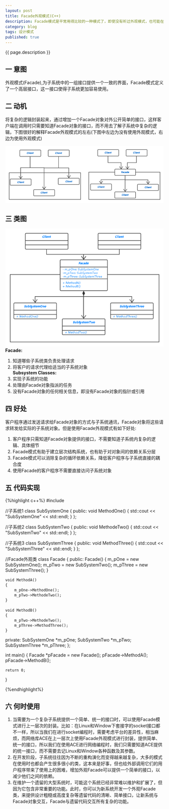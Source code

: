 ```yaml
---
layout: post
title: Facade外观模式(C++)
description: Facade模式是平常用得比较的一种模式了，即使没有听过外观模式，也可能在很多时候使用多了它，外观模式是依赖倒转原则和迪米特法则的完美体现。
category: blog
tags: 设计模式
published: true
---
```


{{ page.description }}  

## 一 意图 ##
外观模式(Facade),为子系统中的一组接口提供一个一致的界面，Facade模式定义了一个高层接口，这一接口使得子系统更加容易使用。

## 二 动机 ##
将复杂的逻辑封装起来，通过增加一个Facade对象对外公开简单的接口，这样客户端在调用时只需要知道Facade对象的接口，而不用去了解子系统中复杂的逻辑，下图很好的解释Facade外观模式的左右(下图中左边为没有使用外观模式，右边为使用外观模式)  
  
![facade_purpose](/images/blog-article-images/blog/facade_purpose.png)  

## 三 类图 ##
![facade_uml](/images/blog-article-images/blog/facade_uml.png) 
**Facade:**  
1. 知道哪些子系统类负责处理请求  
2. 将客户的请求代理给适当的子系统对象  
**Subsystem Classes:**  
1. 实现子系统的功能  
2. 处理由Facade对象指派的任务  
3. 没有Facade对象的任何相关信息，即没有Facade对象的指针或引用  

## 四 好处 ##
客户程序通过发送请求给Facade对象的方式与子系统通讯，Facade对象将这些请求转发给实际的子系统对象。但是使用Facade外观模式有如下好处:  
1. 客户程序只需知道Facade对象提供的接口，不需要知道子系统内复杂的逻辑、具体细节  
2. Facade模式有助于建立层次结构系统，也有助于对对象间的依赖关系分层  
3. Facade模式可以消除复杂的循环依赖关系，降低客户程序与子系统直接的耦合度  
4. 使用Facade的客户程序不需要直接访问子系统对象  

## 五 代码实现 ##
{%highlight c++%}
#include <iostream>

//子系统1
class SubSystemOne
{
public:
    void MethodOne() { std::cout << "SubSystemOne" << std::endl; }
};

//子系统2
class SubSystemTwo
{
public:
    void MethodeTwo() {  std::cout << "SubSystemTwo" << std::endl;  }
};

//子系统3
class SubSystemThree
{
public:
    void MethodThree() { std::cout << "SubSystemThree" << std::endl;  }
};

//Facade外观类
class Facade
{
public:
    Facade()
    {
        m_pOne = new SubSystemOne();
        m_pTwo = new SubSystemTwo();
        m_pThree = new SubSystemThree();
    }

    void MethodA()
    {
        m_pOne->MethodOne();
        m_pTwo->MethodeTwo();
    }

    void MethodB()
    {
        m_pTwo->MethodeTwo();
        m_pThree->MethodThree();
    }

private:
    SubSystemOne *m_pOne;
    SubSystemTwo *m_pTwo;
    SubSystemThree *m_pThree;
};

int main()
{
    Facade *pFacade = new Facade();
    pFacade->MethodA();
    pFacade->MethodB();

    return 0;
}

{%endhighlight%}

## 六 何时使用 ##
1. 当需要为一个复杂子系统提供一个简单、统一的接口时，可以使用Facade模式进行上一层次的封装。比如：在Linux和Window下套接字的socket接口都不一样，所以当我们在进行socket编程时，需要考虑平台的差异性，相当麻烦，而网络库ACE在上一层次上使用Facade外观模式进行封装，提供简单、统一的接口，所以我们在使用ACE进行网络编程时，我们只需要知道ACE提供的统一接口，而不需要去记Linux和Window各种函数及其参数。  
2. 在开发阶段，子系统往往因为不断的重构演化而变得越来越复杂，大多的模式在使用时也都会产生很多很小的类，这本来是好事，但也给外部调用它们的用户程序带来了使用上的困难，增加外观Facade可以提供一个简单的接口，以减少他们之间的依赖。  
3. 在维护一个遗留的大型系统时，可能这个系统已经非常难以维护和扩展了，但因为它包含非常重要的功能。此时，你可以为新系统开发一个外观Facade类，来提供设计粗糙或高度复杂等遗留代码的清晰、简单接口，让新系统与Facade对象交互，Facade与遗留代码交互所有复杂的功能。  

